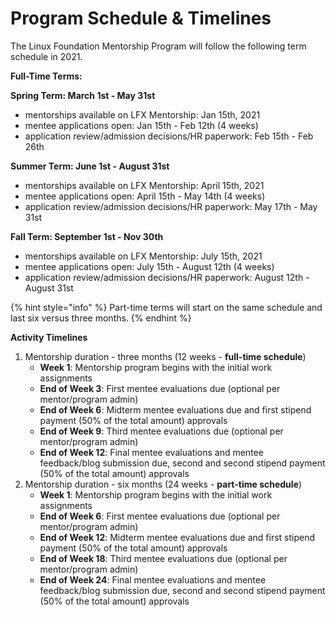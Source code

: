 # Program Schedule & Timelines

The Linux Foundation Mentorship Program will follow the following term schedule in 2021. 

**Full-Time Terms:**

**Spring Term: March 1st - May 31st** 

* mentorships available on LFX Mentorship: Jan 15th, 2021
* mentee applications open: Jan 15th - Feb 12th \(4 weeks\)
* application review/admission decisions/HR paperwork: Feb 15th - Feb 26th 

**Summer Term: June 1st - August  31st**

* mentorships available on LFX Mentorship: April 15th, 2021
* mentee applications open: April 15th - May 14th \(4 weeks\)
* application review/admission decisions/HR paperwork: May 17th - May 31st

**Fall Term: September 1st - Nov 30th**

* mentorships available on LFX Mentorship: July 15th, 2021
* mentee applications open: July 15th - August 12th \(4 weeks\)
* application review/admission decisions/HR paperwork: August 12th - August 31st

{% hint style="info" %}
Part-time terms will start on the same schedule and last six versus three months.
{% endhint %}

**Activity Timelines** 

1. Mentorship duration - three months \(12 weeks - **full-time schedule**\)
   * **Week 1**: Mentorship program begins with the initial work assignments
   * **End of Week 3**: First mentee evaluations due \(optional per mentor/program admin\)
   * **End of Week 6**: Midterm mentee evaluations due and first stipend payment \(50% of the total amount\) approvals
   * **End of Week 9**: Third mentee evaluations due \(optional per mentor/program admin\)
   * **End of Week 12**: Final mentee evaluations and mentee feedback/blog submission due, second and second stipend payment \(50% of the total amount\) approvals  
2. Mentorship duration - six months \(24 weeks - **part-time schedule**\)
   * **Week 1**: Mentorship program begins with the initial work assignments
   * **End of Week 6**: First mentee evaluations due \(optional per mentor/program admin\)
   * **End of Week 12**: Midterm mentee evaluations due and first stipend payment \(50% of the total amount\) approvals
   * **End of Week 18**: Third mentee evaluations due \(optional per mentor/program admin\)
   * **End of Week 24**: Final mentee evaluations and mentee feedback/blog submission due, second and second stipend payment \(50% of the total amount\) approvals  



